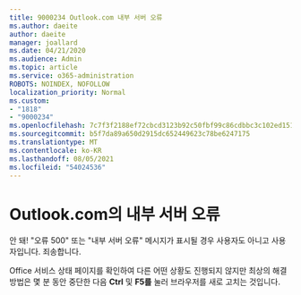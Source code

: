 ```yaml
---
title: 9000234 Outlook.com 내부 서버 오류
ms.author: daeite
author: daeite
manager: joallard
ms.date: 04/21/2020
ms.audience: Admin
ms.topic: article
ms.service: o365-administration
ROBOTS: NOINDEX, NOFOLLOW
localization_priority: Normal
ms.custom:
- "1818"
- "9000234"
ms.openlocfilehash: 7c7f3f2188ef72cbcd3123b92c50fbf99c86cdbbc3c102ed151df341dc6f5910
ms.sourcegitcommit: b5f7da89a650d2915dc652449623c78be6247175
ms.translationtype: MT
ms.contentlocale: ko-KR
ms.lasthandoff: 08/05/2021
ms.locfileid: "54024536"
---
```

# <a name="internal-server-errors-in-outlookcom"></a>Outlook.com의 내부 서버 오류

안 돼! "오류 500" 또는 "내부 서버 오류" 메시지가 표시될 경우 사용자도 아니고 사용자입니다. 죄송합니다.

Office 서비스 [](https://portal.office.com/servicestatus) 상태 페이지를 확인하여 다른 어떤 상황도 진행되지 않지만 최상의 해결 방법은 몇 분 동안 중단한 다음 **Ctrl** 및 **F5를** 눌러 브라우저를 새로 고치는 것입니다.